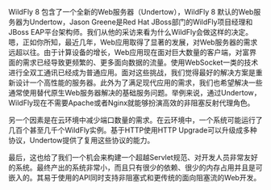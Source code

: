 WildFly 8 包含了一个全新的Web服务器（Undertow），WildFly 8 默认的Web服务器为Undertow，Jason Greene是Red Hat JBoss部门的WildFly项目经理和JBoss EAP平台架构师。我们从他的采访来看为什么WildFly会做这样的决定。
嗯，正如你所知，最近几年，Web应用取得了显著的发展，对Web服务器的需求远超以往。由于计算设备的增长，Web应用现在面对巨大数量的客户端，对富界面的需求已经导致更频繁的、更多面向数据的流量。使用WebSocket一类的技术进行全双工通讯已经成为普通应用。面对这些挑战，我们觉得最好的解决方案是重新设计一个高性能的服务器。此外为了满足现代应用的需求，我们也希望解决一些通常使用替代原生Web服务器解决的基础服务问题。举例来说，通过Undertow，WildFly现在不需要Apache或者Nginx就能够扮演高效的非阻塞反射代理角色。

另一个因素是在云环境中减少端口数量的需求。在云环境中，一个系统可能运行了几百个甚至几千个WildFly实例。基于HTTP使用HTTP Upgrade可以升级成多种协议，Undertow提供了复用这些协议的能力。

最后，这也给了我们一个机会来构建一个超越Servlet规范、对开发人员非常友好的系统。最终产出的系统非常小，而且只有很少的依赖、很少的内存占用并且是可嵌入的。其易于使用的API同时支持非阻塞式和更传统的面向阻塞流的Web开发。


